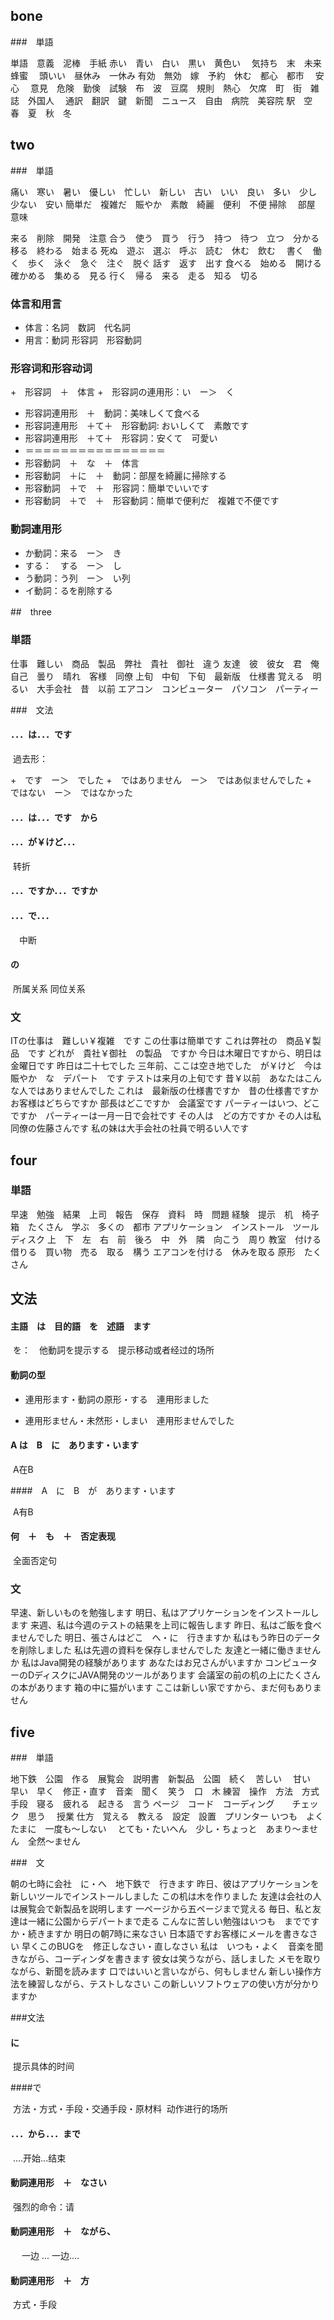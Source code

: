 ## bone

###　単語

単語　意義　泥棒　手紙
赤い　青い　白い　黒い　黄色い　
気持ち　末　未来　蜂蜜　
頭いい　昼休み　一休み
有効　無効　嫁　予約　休む　都心　都市　 安心　 意見　危険　勤倹　試験　布　波　豆腐　規則　熱心　欠席　町　街　雑誌　外国人　
通訳　翻訳　鍵　新聞　ニュース　自由　病院　美容院
駅　空　
春　夏　秋　冬

## two

###　単語

痛い　寒い　暑い　優しい　忙しい　新しい　古い　いい　良い　多い　少し　少ない　安い
簡単だ　複雑だ　賑やか　素敵　綺麗　便利　不便
掃除　
部屋　意味

来る　削除　開発　注意
合う　使う　買う　行う　持つ　待つ　立つ　分かる　移る　終わる　始まる
死ぬ　遊ぶ　選ぶ　呼ぶ　読む　休む　飲む　
書く　働く　歩く　泳ぐ　急ぐ　注ぐ　脱ぐ
話す　返す　出す
食べる　始める　開ける　確かめる　集める　見る
行く　帰る　来る　走る　知る　切る

### 体言和用言

+ 体言：名詞　数詞　代名詞
+ 用言：動詞 形容詞　形容動詞

### 形容词和形容动词

+　形容詞　＋　体言
+　形容詞の連用形：い　ー＞　く
+ 形容詞連用形　＋　動詞：美味しくて食べる
+ 形容詞連用形　＋て＋　形容動詞:  おいしくて　素敵です
+ 形容詞連用形　＋て＋　形容詞：安くて　可愛い　
+ ＝＝＝＝＝＝＝＝＝＝＝＝＝＝＝＝
+ 形容動詞　＋　な　＋　体言
+ 形容動詞　＋に　＋　動詞：部屋を綺麗に掃除する
+ 形容動詞　＋で　＋　形容詞：簡単でいいです
+ 形容動詞　＋で　＋　形容動詞：簡単で便利だ　複雑で不便です

### 動詞連用形

+ か動詞：来る　ー＞　き
+ する：　する　ー＞　し
+ う動詞：う列　ー＞　い列
+ イ動詞：るを削除する

##　three

### 単語

仕事　難しい　商品　製品　弊社　貴社　御社　違う
友達　彼　彼女　君　俺
自己　曇り　晴れ　客様　同僚
上旬　中旬　下旬　最新版　仕様書
覚える　明るい　大手会社　昔　以前
エアコン　コンピューター　パソコン　パーティー

###　文法

#### ．．．は．．．です

​	過去形：

+　です　ー＞　でした
+　ではありません　ー＞　ではあ似ませんでした
+　ではない　ー＞　ではなかった

####  ．．．は．．．です　から

####  ．．．が￥けど．．．　

​	转折

####  ．．．ですか．．．ですか

#### ．．．で．．．

　中断

#### の

​	所属关系  同位关系

### 文

ITの仕事は　難しい￥複雑　です
この仕事は簡単です
これは弊社の　商品￥製品　です
どれが　貴社￥御社　の製品　ですか
今日は木曜日ですから、明日は金曜日です
昨日は二十七でした
三年前、ここは空き地でした　が￥けど　今は　賑やか　な　デパート　です
テストは来月の上旬です
昔￥以前　あなたはこんな人ではありませんでした
これは　最新版の仕様書ですか　昔の仕様書ですか
お客様はどちらですか
部長はどこですか　会議室です
パーティーはいつ、どこですか　パーティーは一月一日で会社です
その人は　どの方ですか
その人は私同僚の佐藤さんです
私の妹は大手会社の社員で明るい人です

## four

### 単語

早速　勉強　結果　上司　報告　保存　資料　時　問題
経験　提示　机　椅子　箱　たくさん　学ぶ　多くの　都市
アプリケーション　インストール　ツール　 ディスク
上　下　左　右　前　後ろ　中　外　隣　向こう　周り
教室　付ける　借りる　買い物　売る　取る　構う
エアコンを付ける　休みを取る
原形　たくさん

## 文法

#### 主語　は　目的語　を　述語　ます　
​	を：　他動詞を提示する　提示移动或者经过的场所

#### 動詞の型

+ 連用形ます・動詞の原形・する　連用形ました

+ 連用形ません・未然形・しまい　連用形ませんでした

#### A は　B　に　あります・います

​	A在B

####　A　に　B　が　あります・います

​	A有B
#### 何　＋　も　＋　否定表现
​	全面否定句


### 文

早速、新しいものを勉強します
明日、私はアプリケーションをインストールします
来週、私は今週のテストの結果を上司に報告します
昨日、私はご飯を食べませんでした
明日、張さんはどこ　へ・に　行きますか
私はもう昨日のデータを削除しました
私は先週の資料を保存しませんでした
友達と一緒に働きませんか
私はJava開発の経験があります
あなたはお兄さんがいますか
コンピューターのDディスクにJAVA開発のツールがあります
会議室の前の机の上にたくさんの本があります
箱の中に猫がいます
ここは新しい家ですから、まだ何もありません

## five

###　単語

地下鉄　公園　作る　展覧会　説明書　新製品　公園　続く　苦しい　
甘い　早い　早く　修正・直す　音楽　聞く　笑う　口　木
練習　操作　方法　方式　手段　寝る　疲れる　起きる　言う
ページ　コード　コーディング　　チェック　思う　  授業
仕方　覚える　教える　設定　設置　プリンター
いつも　よく　たまに　一度も～しない　
とても・たいへん　少し・ちょっと　あまり～ません　全然～ません

###　文

朝の七時に会社　に・へ　地下鉄で　行きます
昨日、彼はアプリケーションを新しいツールでインストールしました
この机は木を作りました
友達は会社の人は展覧会で新製品を説明します
一ページから五ページまで覚える
毎日、私と友達は一緒に公園からデパートまで走る
こんなに苦しい勉強はいつも　までですか・続きますか
明日の朝7時に来なさい
日本語ですお客様にメールを書きなさい
早くこのBUGを　修正しなさい・直しなさい
私は　いつも・よく　音楽を聞きながら、コーディンダを書きます
彼女は笑うながら、話しました
メモを取りながら、新聞を読みます
口ではいいと言いながら、何もしません
新しい操作方法を練習しながら、テストしなさい
この新しいソフトウェアの使い方が分かりますか

###文法

#### に

​	提示具体的时间

####で

​	方法・方式・手段・交通手段・原材料
​	动作进行的场所

####  ．．．から．．．まで

​	....开始...结束

#### 動詞連用形　＋　なさい

​	强烈的命令：请

#### 動詞連用形　＋　ながら、

​	　一边 ... 一边....

#### 動詞連用形　＋　方

​	方式・手段



### 














